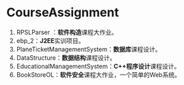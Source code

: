 # CourseAssignment

1. RPSLParser ：**软件构造**课程大作业。
2. ebp_2：**J2EE**实训项目。
3. PlaneTicketManagementSystem：**数据库**课程设计。
4. DataStructure：**数据结构**课程设计。
5. EducationalManagementSystem：**C++程序设计**课程设计。
6. BookStoreOL：**软件安全**课程大作业，一个简单的Web系统。